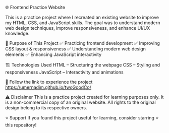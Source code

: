 🌐 Frontend Practice Website

This is a practice project where I recreated an existing website to improve my HTML, CSS, and JavaScript skills. The goal was to understand modern web design techniques, improve responsiveness, and enhance UI/UX knowledge.

🎯 Purpose of This Project
✅ Practicing frontend development
✅ Improving CSS layout & responsiveness
✅ Understanding modern web design elements
✅ Enhancing JavaScript interactivity

🏗️ Technologies Used
HTML – Structuring the webpage
CSS – Styling and responsiveness
JavaScript – Interactivity and animations

🔗 Follow the link to experience the project
https://umernadim.github.io/twoGoodCo/

⚠ Disclaimer
This is a practice project created for learning purposes only. It is a non-commercial copy of an original website. All rights to the original design belong to its respective owners.

⭐ Support
If you found this project useful for learning, consider starring ⭐ this repository!
